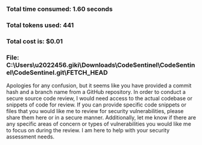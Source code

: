 ### Total time consumed: 1.60 seconds
### Total tokens used: 441
### Total cost is: $0.01
### File: C:\Users\u2022456.giki\Downloads\CodeSentinel\CodeSentinel\CodeSentinel\.git\FETCH_HEAD
Apologies for any confusion, but it seems like you have provided a commit hash and a branch name from a GitHub repository. In order to conduct a secure source code review, I would need access to the actual codebase or snippets of code for review. If you can provide specific code snippets or files that you would like me to review for security vulnerabilities, please share them here or in a secure manner. Additionally, let me know if there are any specific areas of concern or types of vulnerabilities you would like me to focus on during the review. I am here to help with your security assessment needs.



